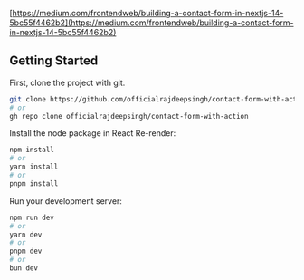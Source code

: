 [https://medium.com/frontendweb/building-a-contact-form-in-nextjs-14-5bc55f4462b2](https://medium.com/frontendweb/building-a-contact-form-in-nextjs-14-5bc55f4462b2)

## Getting Started

First, clone the project with git.

```bash
git clone https://github.com/officialrajdeepsingh/contact-form-with-action.git
# or
gh repo clone officialrajdeepsingh/contact-form-with-action
```

Install the node package in React Re-render:

```bash
npm install
# or
yarn install
# or
pnpm install
```

Run your development server:

```bash
npm run dev
# or
yarn dev
# or
pnpm dev
# or
bun dev
```
